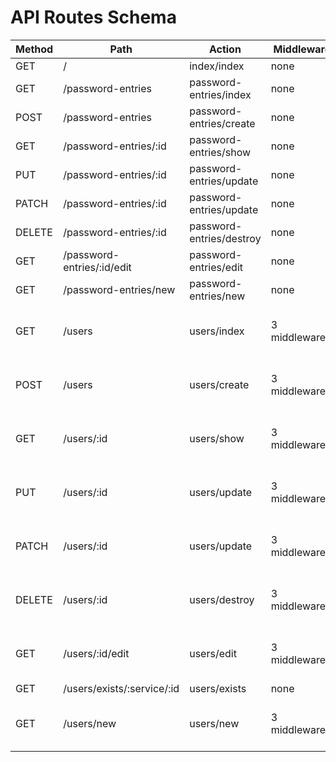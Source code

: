 # API Routes Schema

| Method | Path                       | Action                   | Middlewares     | Middlewares Names                                                         |
| ------ | -------------------------- | ------------------------ | --------------- | ------------------------------------------------------------------------- |
| GET    | /                          | index/index              | none            | actionHandler(index/index)                                                |
| GET    | /password-entries          | password-entries/index   | none            | actionHandler(password-entries/index)                                     |
| POST   | /password-entries          | password-entries/create  | none            | actionHandler(password-entries/create)                                    |
| GET    | /password-entries/:id      | password-entries/show    | none            | actionHandler(password-entries/show)                                      |
| PUT    | /password-entries/:id      | password-entries/update  | none            | actionHandler(password-entries/update)                                    |
| PATCH  | /password-entries/:id      | password-entries/update  | none            | actionHandler(password-entries/update)                                    |
| DELETE | /password-entries/:id      | password-entries/destroy | none            | actionHandler(password-entries/destroy)                                   |
| GET    | /password-entries/:id/edit | password-entries/edit    | none            | actionHandler(password-entries/edit)                                      |
| GET    | /password-entries/new      | password-entries/new     | none            | actionHandler(password-entries/new)                                       |
| GET    | /users                     | users/index              | 3 middleware(s) | authMiddleware, loggerMiddleware, Anonymous, actionHandler(users/index)   |
| POST   | /users                     | users/create             | 3 middleware(s) | authMiddleware, loggerMiddleware, Anonymous, actionHandler(users/create)  |
| GET    | /users/:id                 | users/show               | 3 middleware(s) | authMiddleware, loggerMiddleware, Anonymous, actionHandler(users/show)    |
| PUT    | /users/:id                 | users/update             | 3 middleware(s) | authMiddleware, loggerMiddleware, Anonymous, actionHandler(users/update)  |
| PATCH  | /users/:id                 | users/update             | 3 middleware(s) | authMiddleware, loggerMiddleware, Anonymous, actionHandler(users/update)  |
| DELETE | /users/:id                 | users/destroy            | 3 middleware(s) | authMiddleware, loggerMiddleware, Anonymous, actionHandler(users/destroy) |
| GET    | /users/:id/edit            | users/edit               | 3 middleware(s) | authMiddleware, loggerMiddleware, Anonymous, actionHandler(users/edit)    |
| GET    | /users/exists/:service/:id | users/exists             | none            | actionHandler(users/exists)                                               |
| GET    | /users/new                 | users/new                | 3 middleware(s) | authMiddleware, loggerMiddleware, Anonymous, actionHandler(users/new)     |
